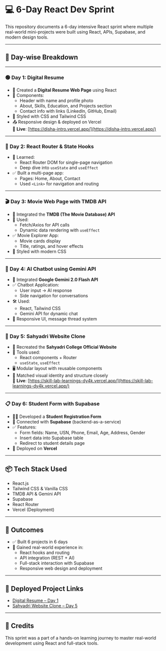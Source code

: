 # 💻 6-Day React Dev Sprint

This repository documents a 6-day intensive React sprint where multiple real-world mini-projects were built using React, APIs, Supabase, and modern design tools.

---

## 📅 Day-wise Breakdown

---

### 🟢 **Day 1: Digital Resume**

- 🧾 Created a **Digital Resume Web Page** using React
- 🧱 Components:
  - Header with name and profile photo
  - About, Skills, Education, and Projects section
  - Contact info with links (LinkedIn, GitHub, Email)
- 🎨 Styled with CSS and Tailwind CSS
- 📤 Responsive design & deployed on Vercel  
  🔗 **Live**: [https://disha-intro.vercel.app/](https://disha-intro.vercel.app/)

---

### 🔵 **Day 2: React Router & State Hooks**

- 🧠 Learned:
  - React Router DOM for single-page navigation
  - Deep dive into `useState` and `useEffect`
- ✅ Built a multi-page app:
  - Pages: Home, About, Contact
  - Used `<Link>` for navigation and routing

---

### 🎬 **Day 3: Movie Web Page with TMDB API**

- 🔗 Integrated the **TMDB (The Movie Database) API**
- 🔧 Used:
  - Fetch/Axios for API calls
  - Dynamic data rendering with `useEffect`
- ✅ Movie Explorer App:
  - Movie cards display
  - Title, ratings, and hover effects
- 💄 Styled with modern CSS

---

### 🤖 **Day 4: AI Chatbot using Gemini API**

- 🤝 Integrated **Google Gemini 2.0 Flash API**
- ✅ Chatbot Application:
  - User input → AI response
  - Side navigation for conversations
- 🛠️ Used:
  - React, Tailwind CSS
  - Gemini API for dynamic chat
- 🌟 Responsive UI, message thread system

---

### 🏫 **Day 5: Sahyadri Website Clone**

- 📄 Recreated the **Sahyadri College Official Website**
- 🔧 Tools used:
  - React components + Router
  - `useState`, `useEffect`
- 🖥️ Modular layout with reusable components
- 🎨 Matched visual identity and structure closely  
  🔗 **Live**: [https://skill-lab-learnings-dy4k.vercel.app/](https://skill-lab-learnings-dy4k.vercel.app/)

---

### 📋 **Day 6: Student Form with Supabase**

- 🧑‍🎓 Developed a **Student Registration Form**
- 🔌 Connected with **Supabase** (backend-as-a-service)
- ✅ Features:
  - Form fields: Name, USN, Phone, Email, Age, Address, Gender
  - Insert data into Supabase table
  - Redirect to student details page
- 🚀 Deployed on **Vercel**

---

## 📦 Tech Stack Used

- React.js
- Tailwind CSS & Vanilla CSS
- TMDB API & Gemini API
- Supabase
- React Router
- Vercel (Deployment)

---

## 🌟 Outcomes

- ✅ Built 6 projects in 6 days
- 🚀 Gained real-world experience in:
  - React hooks and routing
  - API integration (REST + AI)
  - Full-stack interaction with Supabase
  - Responsive web design and deployment

---

## 🔗 Deployed Project Links

- [Digital Resume – Day 1](https://disha-intro.vercel.app/)
- [Sahyadri Website Clone – Day 5](https://skill-lab-learnings-dy4k.vercel.app/)

---

## 🙌 Credits

This sprint was a part of a hands-on learning journey to master real-world development using React and full-stack tools.
